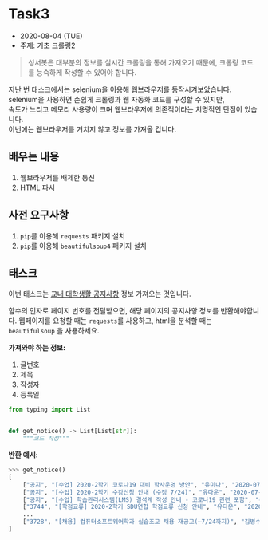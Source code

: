 # Task3
- 2020\-08\-04 (TUE)
- 주제: 기초 크롤링2

> 성서봇은 대부분의 정보를 실시간 크롤링을 통해 가져오기 때문에, 크롤링 코드를 능숙하게 작성할 수 있어야 합니다.

지난 번 태스크에서는 selenium을 이용해 웹브라우저를 동작시켜보았습니다.  
selenium을 사용하면 손쉽게 크롤링과 웹 자동화 코드를 구성할 수 있지만,  
속도가 느리고 메모리 사용량이 크며 웹브라우저에 의존적이라는 치명적인 단점이 있습니다.  
이번에는 웹브라우저를 거치지 않고 정보를 가져올 겁니다.

 
## 배우는 내용
1. 웹브라우저를 배제한 통신
2. HTML 파서


## 사전 요구사항
1. `pip`를 이용해 `requests` 패키지 설치
2. `pip`를 이용해 `beautifulsoup4` 패키지 설치


## 태스크

이번 태스크는 [교내 대학생활 공지사항](https://www.bible.ac.kr/ko/life/notice) 정보 가져오는 것입니다.

함수의 인자로 페이지 번호를 전달받으면, 해당 페이지의 공지사항 정보를 반환해야합니다.
웹페이지를 요청할 때는 `requests`를 사용하고, html을 분석할 때는 `beautifulsoup` 을 사용하세요.


**가져와야 하는 정보:**
1. 글번호
2. 제목
3. 작성자
4. 등록일

```python
from typing import List


def get_notice() -> List[List[str]]:
    """코드 작성"""
```

**반환 예시:**
```python
>>> get_notice()
[
    ["공지", "[수업] 2020-2학기 코로나19 대비 학사운영 방안", "유미나", "2020-07-24"],
    ["공지", "[수업] 2020-2학기 수강신청 안내 (수정 7/24)", "유다운", "2020-07-17"],
    ["공지", "[수업] 학습관리시스템(LMS) 결석계 작성 안내 - 코로나19 관련 포함", "유다운", "2020-05-07"],
    ["3744", "[학점교류] 2020-2학기 SDU연합 학점교류 신청 안내", "유다운", "2020-08-03"],
    ...
    ["3728", "[채용] 컴퓨터소프트웨어학과 실습조교 채용 재공고(~7/24까지)", "김병수", "2020-07-17"]
]
```
